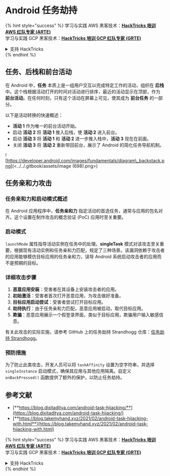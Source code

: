 # Android 任务劫持

{% hint style="success" %}
学习与实践 AWS 黑客技术：<img src="/.gitbook/assets/arte.png" alt="" data-size="line">[**HackTricks 培训 AWS 红队专家 (ARTE)**](https://training.hacktricks.xyz/courses/arte)<img src="/.gitbook/assets/arte.png" alt="" data-size="line">\
学习与实践 GCP 黑客技术：<img src="/.gitbook/assets/grte.png" alt="" data-size="line">[**HackTricks 培训 GCP 红队专家 (GRTE)**<img src="/.gitbook/assets/grte.png" alt="" data-size="line">](https://training.hacktricks.xyz/courses/grte)

<details>

<summary>支持 HackTricks</summary>

* 查看 [**订阅计划**](https://github.com/sponsors/carlospolop)!
* **加入** 💬 [**Discord 群组**](https://discord.gg/hRep4RUj7f) 或 [**电报群组**](https://t.me/peass) 或 **在** **Twitter** 🐦 **上关注我们** [**@hacktricks\_live**](https://twitter.com/hacktricks\_live)**.**
* **通过向** [**HackTricks**](https://github.com/carlospolop/hacktricks) 和 [**HackTricks Cloud**](https://github.com/carlospolop/hacktricks-cloud) github 仓库提交 PR 分享黑客技巧。

</details>
{% endhint %}

## 任务、后栈和前台活动

在 Android 中，**任务** 本质上是一组用户交互以完成特定工作的活动，组织在 **后栈** 中。这个栈根据活动打开的时间对活动进行排序，最近的活动显示在顶部，作为 **前台活动**。在任何时刻，只有这个活动在屏幕上可见，使其成为 **前台任务** 的一部分。

以下是活动转换的快速概述：

* **活动 1** 作为唯一的前台活动开始。
* 启动 **活动 2** 将 **活动 1** 推入后栈，使 **活动 2** 进入前台。
* 启动 **活动 3** 将 **活动 1** 和 **活动 2** 进一步推入栈中，**活动 3** 现在在前面。
* 关闭 **活动 3** 将 **活动 2** 重新带回前台，展示了 Android 的简化任务导航机制。

![https://developer.android.com/images/fundamentals/diagram\_backstack.png](<../../.gitbook/assets/image (698).png>)

## 任务亲和力攻击

### 任务亲和力和启动模式概述

在 Android 应用程序中，**任务亲和力** 指定活动的首选任务，通常与应用的包名对齐。这个设置在制作攻击的概念验证 (PoC) 应用时至关重要。

### 启动模式

`launchMode` 属性指导活动实例在任务中的处理。**singleTask** 模式对该攻击至关重要，根据现有活动实例和任务亲和力匹配，规定了三种场景。该漏洞依赖于攻击者的应用能够模仿目标应用的任务亲和力，误导 Android 系统启动攻击者的应用而不是预期的目标。

### 详细攻击步骤

1. **恶意应用安装**：受害者在其设备上安装攻击者的应用。
2. **初始激活**：受害者首次打开恶意应用，为攻击做好准备。
3. **目标应用启动尝试**：受害者尝试打开目标应用。
4. **劫持执行**：由于任务亲和力匹配，恶意应用被启动，取代目标应用。
5. **欺骗**：恶意应用展示一个假登录界面，类似于目标应用，欺骗用户输入敏感信息。

有关此攻击的实际实施，请参考 GitHub 上的任务劫持 Strandhogg 仓库：[任务劫持 Strandhogg](https://github.com/az0mb13/Task\_Hijacking\_Strandhogg)。

### 预防措施

为了防止此类攻击，开发人员可以将 `taskAffinity` 设置为空字符串，并选择 `singleInstance` 启动模式，确保其应用与其他应用隔离。自定义 `onBackPressed()` 函数提供了额外的保护，以防止任务劫持。

## **参考文献**

* [**https://blog.dixitaditya.com/android-task-hijacking/**](https://blog.dixitaditya.com/android-task-hijacking/)
* [**https://blog.takemyhand.xyz/2021/02/android-task-hijacking-with.html**](https://blog.takemyhand.xyz/2021/02/android-task-hijacking-with.html)


{% hint style="success" %}
学习与实践 AWS 黑客技术：<img src="/.gitbook/assets/arte.png" alt="" data-size="line">[**HackTricks 培训 AWS 红队专家 (ARTE)**](https://training.hacktricks.xyz/courses/arte)<img src="/.gitbook/assets/arte.png" alt="" data-size="line">\
学习与实践 GCP 黑客技术：<img src="/.gitbook/assets/grte.png" alt="" data-size="line">[**HackTricks 培训 GCP 红队专家 (GRTE)**<img src="/.gitbook/assets/grte.png" alt="" data-size="line">](https://training.hacktricks.xyz/courses/grte)

<details>

<summary>支持 HackTricks</summary>

* 查看 [**订阅计划**](https://github.com/sponsors/carlospolop)!
* **加入** 💬 [**Discord 群组**](https://discord.gg/hRep4RUj7f) 或 [**电报群组**](https://t.me/peass) 或 **在** **Twitter** 🐦 **上关注我们** [**@hacktricks\_live**](https://twitter.com/hacktricks\_live)**.**
* **通过向** [**HackTricks**](https://github.com/carlospolop/hacktricks) 和 [**HackTricks Cloud**](https://github.com/carlospolop/hacktricks-cloud) github 仓库提交 PR 分享黑客技巧。

</details>
{% endhint %}
